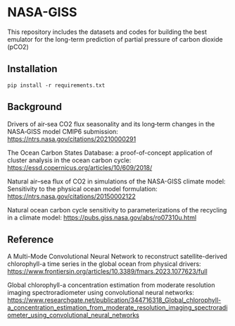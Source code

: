 # NASA-GISS
This repository includes the datasets and codes for building the best emulator for the long-term prediction of partial pressure of carbon dioxide (pCO2)

## Installation
```
pip install -r requirements.txt
```

## Background
Drivers of air‐sea CO2 flux seasonality and its long‐term changes in the NASA‐GISS model CMIP6 submission: https://ntrs.nasa.gov/citations/20210000291

The Ocean Carbon States Database: a proof-of-concept application of cluster analysis in the ocean carbon cycle: https://essd.copernicus.org/articles/10/609/2018/

Natural air–sea flux of CO2 in simulations of the NASA-GISS climate model: Sensitivity to the physical ocean model formulation: https://ntrs.nasa.gov/citations/20150002122

Natural ocean carbon cycle sensitivity to parameterizations of the recycling in a climate model: https://pubs.giss.nasa.gov/abs/ro07310u.html

## Reference
A Multi-Mode Convolutional Neural Network to reconstruct satellite-derived chlorophyll-a time series in the global ocean from physical drivers: https://www.frontiersin.org/articles/10.3389/fmars.2023.1077623/full

Global chlorophyll-a concentration estimation from moderate resolution imaging spectroradiometer using convolutional neural networks: https://www.researchgate.net/publication/344716318_Global_chlorophyll-a_concentration_estimation_from_moderate_resolution_imaging_spectroradiometer_using_convolutional_neural_networks 
